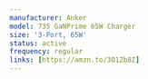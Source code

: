 ```yaml
---
manufacturer: Anker
model: 735 GaNPrime 65W Charger
size: '3-Port, 65W'
status: active
frequency: regular
links: [https://amzn.to/3O1Zb8Z]
---
```

